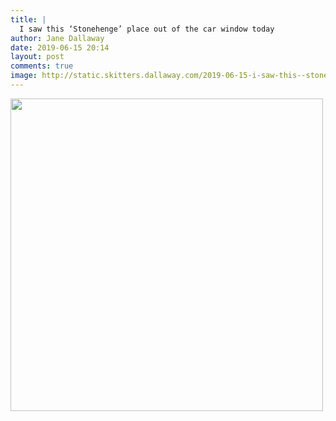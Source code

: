 ```yaml
---
title: |
  I saw this ‘Stonehenge’ place out of the car window today
author: Jane Dallaway
date: 2019-06-15 20:14
layout: post
comments: true
image: http://static.skitters.dallaway.com/2019-06-15-i-saw-this--stonehenge--place-out-of-the-car-window-today-thumb-1-IMG-9396.JPG
---
```


<div>
        <a href="http://static.skitters.dallaway.com/2019-06-15-i-saw-this--stonehenge--place-out-of-the-car-window-today-fullsize-1-IMG-9396.JPG">
          <img src="http://static.skitters.dallaway.com/2019-06-15-i-saw-this--stonehenge--place-out-of-the-car-window-today-thumb-1-IMG-9396.JPG" width="500" height="500"/>
        </a>
      </div>


  
      